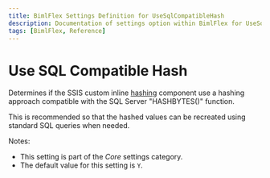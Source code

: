 ```yaml
---
title: BimlFlex Settings Definition for UseSqlCompatibleHash
description: Documentation of settings option within BimlFlex for UseSqlCompatibleHash
tags: [BimlFlex, Reference]
---
```


# Use SQL Compatible Hash

Determines if the SSIS custom inline [hashing](bimlflex-concepts-hashing) component use a hashing approach compatible with the SQL Server "HASHBYTES()" function.

This is recommended so that the hashed values can be recreated using standard SQL queries when needed.

Notes:

* This setting is part of the *Core* settings category.
* The default value for this setting is `Y`.
